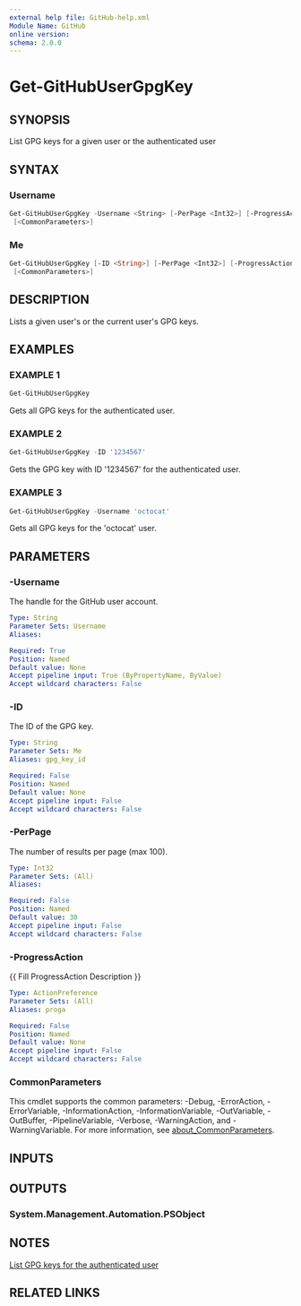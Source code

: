 ```yaml
---
external help file: GitHub-help.xml
Module Name: GitHub
online version:
schema: 2.0.0
---
```


# Get-GitHubUserGpgKey

## SYNOPSIS
List GPG keys for a given user or the authenticated user

## SYNTAX

### Username
```powershell
Get-GitHubUserGpgKey -Username <String> [-PerPage <Int32>] [-ProgressAction <ActionPreference>]
 [<CommonParameters>]
```

### Me
```powershell
Get-GitHubUserGpgKey [-ID <String>] [-PerPage <Int32>] [-ProgressAction <ActionPreference>]
 [<CommonParameters>]
```

## DESCRIPTION
Lists a given user's or the current user's GPG keys.

## EXAMPLES

### EXAMPLE 1
```powershell
Get-GitHubUserGpgKey
```

Gets all GPG keys for the authenticated user.

### EXAMPLE 2
```powershell
Get-GitHubUserGpgKey -ID '1234567'
```

Gets the GPG key with ID '1234567' for the authenticated user.

### EXAMPLE 3
```powershell
Get-GitHubUserGpgKey -Username 'octocat'
```

Gets all GPG keys for the 'octocat' user.

## PARAMETERS

### -Username
The handle for the GitHub user account.

```yaml
Type: String
Parameter Sets: Username
Aliases:

Required: True
Position: Named
Default value: None
Accept pipeline input: True (ByPropertyName, ByValue)
Accept wildcard characters: False
```

### -ID
The ID of the GPG key.

```yaml
Type: String
Parameter Sets: Me
Aliases: gpg_key_id

Required: False
Position: Named
Default value: None
Accept pipeline input: False
Accept wildcard characters: False
```

### -PerPage
The number of results per page (max 100).

```yaml
Type: Int32
Parameter Sets: (All)
Aliases:

Required: False
Position: Named
Default value: 30
Accept pipeline input: False
Accept wildcard characters: False
```

### -ProgressAction
{{ Fill ProgressAction Description }}

```yaml
Type: ActionPreference
Parameter Sets: (All)
Aliases: proga

Required: False
Position: Named
Default value: None
Accept pipeline input: False
Accept wildcard characters: False
```

### CommonParameters
This cmdlet supports the common parameters: -Debug, -ErrorAction, -ErrorVariable, -InformationAction, -InformationVariable, -OutVariable, -OutBuffer, -PipelineVariable, -Verbose, -WarningAction, and -WarningVariable. For more information, see [about_CommonParameters](http://go.microsoft.com/fwlink/?LinkID=113216).

## INPUTS

## OUTPUTS

### System.Management.Automation.PSObject
## NOTES
[List GPG keys for the authenticated user](https://docs.github.com/rest/users/gpg-keys#list-gpg-keys-for-the-authenticated-user)

## RELATED LINKS

